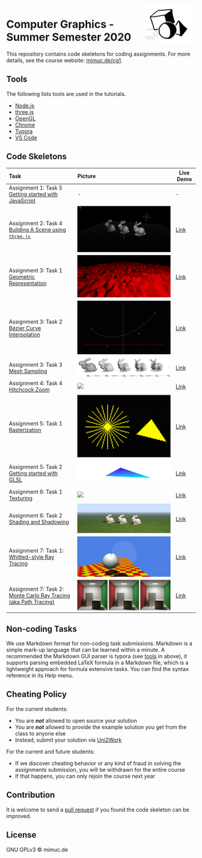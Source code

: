 <img src="./cg.png" alt="logo" height="100" align="right" style="margin: 5px; margin-bottom: 20px;" />


# Computer Graphics - Summer Semester 2020

This repository contains code skeletons for coding assignments.
For more details, see the course website: [mimuc.de/cg1](http://mimuc.de/cg1).

## Tools

The following lists tools are used in the tutorials.

- [Node.js](https://nodejs.org/)
- [three.js](https://threejs.org/)
- [OpenGL](https://www.opengl.org/)
- [Chrome](https://www.google.com/chrome/)
- [Typora](https://typora.io/)
- [VS Code](https://code.visualstudio.com/)

## Code Skeletons

| Task | Picture | Live Demo |
|:-----|:---|----|
| Assignment 1: Task 5 [Getting started with JavaScript](./1-math/) | - | - |
| Assignment 2: Task 4 [Building A Scene using `three.js`](./2-transform/) | ![](./assets/2-transform.png) | [Link](http://www.medien.ifi.lmu.de/lehre/ss20/cg1/demo/2-transform/index.html)|
| Assignment 3: Task 1 [Geometric Representation](./3-geometry/terrain) | ![](./assets/3-geometry-perlin.png) | [Link](http://www.medien.ifi.lmu.de/lehre/ss20/cg1/demo/3-geometry/terrain/index.html)|
| Assignment 3: Task 2 [Bézier Curve Interpolation](./3-geometry/bezier) | ![](./assets/3-geometry-bezier.png) | [Link](http://www.medien.ifi.lmu.de/lehre/ss20/cg1/demo/3-geometry/bezier/index.html)|
| Assignment 3: Task 3 [Mesh Sampling](./3-geometry/bunny)| ![](./assets/3-geometry-bunny.png) | [Link](http://www.medien.ifi.lmu.de/lehre/ss20/cg1/demo/3-geometry/bunny/index.html)|
| Assignment 4: Task 4 [Hitchcock Zoom](./4-camera)| ![](./assets/4-camera-zoom.png) | [Link](http://www.medien.ifi.lmu.de/lehre/ss20/cg1/demo/4-camera/hitchcock/index.html)|
| Assignment 5: Task 1 [Rasterization](./5-raster/bresenham)| ![](./assets/5-raster-drawing.png) |[Link](http://www.medien.ifi.lmu.de/lehre/ss20/cg1/demo/5-raster/bresenham/index.html)|
| Assignment 5: Task 2 [Getting started with GLSL](./5-raster/shader) | ![](./assets/5-raster-shader.png)        |[Link](http://www.medien.ifi.lmu.de/lehre/ss20/cg1/demo/5-raster/shader/index.html)|
| Assignment 6: Task 1 [Texturing](./6-material/earth) | ![](./assets/6-material-earth.png)       |[Link](https://www.medien.ifi.lmu.de/lehre/ss20/cg1/demo/6-material/earth/)|
| Assignment 6: Task 2 [Shading and Shadowing](./6-material/blinn-phong) | ![](./assets/6-material-blinn-phong.png) |[Link](https://www.medien.ifi.lmu.de/lehre/ss20/cg1/demo/6-material/blinn-phong/)|
| Assignment 7: Task 1: [Whitted-style Ray Tracing](./7-illumination/whitted/) | ![](./assets/7-illumination-whitted.png) |[Link](https://www.medien.ifi.lmu.de/lehre/ss20/cg1/demo/7-illumination/whitted/)|
| Assignment 7: Task 2: [Monte Carlo Ray Tracing (aka Path Tracing)](./7-illumination/path-tracer/) | ![](./assets/7-illumination-pathtracer.png) |[Link](https://www.medien.ifi.lmu.de/lehre/ss20/cg1/demo/7-illumination/pathtracer/)|

## Non-coding Tasks

We use Markdown format for non-coding task submissions. Markdown is
a simple mark-up language that can be learned within a minute.
A recommended the Markdown GUI parser is typora (see [tools](#tools) in above),
it supports parsing embedded LaTeX formula in a Markdown file, which is
a lightweight approach for formula extensive tasks.
You can find the syntax reference in its Help menu.

## Cheating Policy

For the current students:

- You are **_not_** allowed to open source your solution
- You are **_not_** allowed to provide the example solution you get from the class to anyone else
- Instead, submit your solution via [Uni2Work](https://uni2work.ifi.lmu.de/)

For the current and future students:

- If we discover cheating behavior or any kind of fraud in solving the assignments submission, you will be withdrawn for the entire course
- If that happens, you can only rejoin the course next year

## Contribution

It is welcome to send a [pull request](https://github.com/mimuc/cg1-ss20/pulls) if you found the code skeleton can be improved.

## License

GNU GPLv3 &copy; mimuc.de